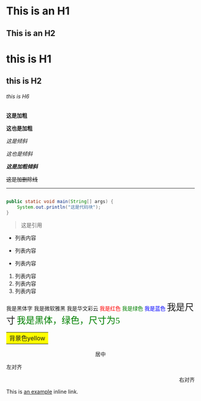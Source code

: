 This is an H1
=======

This is an H2
----------

# this is H1
## this is H2
###### this is H6

**这是加粗**

__这也是加粗__

*这是倾斜*

_这也是倾斜_

***这是加粗倾斜***

~~这是加删除线~~

***

```java

public static void main(String[] args) {
    System.out.println("这是代码块");
}
````

> 这是引用

- 列表内容
+ 列表内容
* 列表内容

1. 列表内容
2. 列表内容
3. 列表内容

<font face="黑体">我是黑体字</font>
<font face="微软雅黑">我是微软雅黑</font>
<font face="STCAIYUN">我是华文彩云</font>
<font color=red>我是红色</font>
<font color=#008000>我是绿色</font>
<font color=Blue>我是蓝色</font>
<font size=5>我是尺寸</font>
<font face="黑体" color=green size=5>我是黑体，绿色，尺寸为5</font>

<table><tr><td bgcolor=yellow>背景色yellow</td></tr></table>

<center>居中</center>
<p align="left">左对齐</p>
<p align="right">右对齐</p>

This is [an example](https://www.baidu.com/ "Baidu") inline link.


